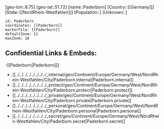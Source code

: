 ﻿---
location: [51.72,8.75]
mapzoom: [7,12] 
mapmarker: city 
type: City
tags:
- geo/City


SpocWebEntityId: 33209
isDeleted: false
confidential: public

---
[geo-lon::8.75]
[geo-lat::51.72]
[name::Paderborn]
[Country::[[Germany]]]
[State::[[NordRhein-Westfahlen]]]
[Population::]
[Unknown::]


```leaflet
id: Paderborn
coordinates: [[Paderborn]]
markerFile: [[Paderborn]]
defaultZoom: 11 
maxZoom: 18
```


## Confidential Links & Embeds: 
-[[Paderborn|Paderborn]]] 
- [[../../../../../../../../_internal/geo/Continent/Europe/Germany/West/NordRhein-Westfahlen/City/Paderborn.internal|Paderborn.internal]] 
- [[../../../../../../../../_protect/geo/Continent/Europe/Germany/West/NordRhein-Westfahlen/City/Paderborn.protect|Paderborn.protect]] 
- [[../../../../../../../../_private/geo/Continent/Europe/Germany/West/NordRhein-Westfahlen/City/Paderborn.private|Paderborn.private]] 
- [[../../../../../../../../_personal/geo/Continent/Europe/Germany/West/NordRhein-Westfahlen/City/Paderborn.personal|Paderborn.personal]] 
- [[../../../../../../../../_secret/geo/Continent/Europe/Germany/West/NordRhein-Westfahlen/City/Paderborn.secret|Paderborn.secret]] 
